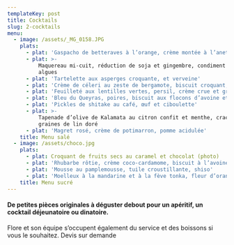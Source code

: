 ```yaml
---
templateKey: post
title: Cocktails
slug: 2-cocktails
menu:
  - image: /assets/_MG_0158.JPG
    plats:
      - plat: 'Gaspacho de betteraves à l’orange, crème montée à l’aneth (photo)'
      - plat: >-
          Maquereau mi-cuit, réduction de soja et gingembre, condiment aux
          algues
      - plat: 'Tartelette aux asperges croquante, et verveine'
      - plat: 'Crème de céleri au zeste de bergamote, biscuit croquant, poutargue'
      - plat: 'Feuilleté aux lentilles vertes, persil, crème crue et grenade (photo)'
      - plat: 'Bleu du Queyras, poires, biscuit aux flocons d’avoine et poivre noir'
      - plat: 'Pickles de shitake au café, œuf et ciboulette'
      - plat: >-
          Tapenade d’olive de Kalamata au citron confit et menthe, crackers de
          graines de lin doré
      - plat: 'Magret rosé, crème de potimarron, pomme acidulée'
    title: Menu salé
  - image: /assets/choco.jpg
    plats:
      - plat: Croquant de fruits secs au caramel et chocolat (photo)
      - plat: 'Rhubarbe rôtie, crème coco-cardamome, biscuit à l’avoine'
      - plat: 'Mousse au pamplemousse, tuile croustillante, shiso'
      - plat: 'Moelleux à la mandarine et à la fève tonka, fleur d’oranger'
    title: Menu sucré
---
```

#### De petites pièces originales à déguster debout pour un apéritif, un cocktail déjeunatoire ou dinatoire.

Flore et son équipe s’occupent également du service et des boissons si vous le souhaitez. Devis sur demande
